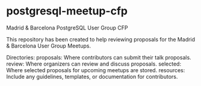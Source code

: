 # postgresql-meetup-cfp
Madrid &amp; Barcelona PostgreSQL User Group CFP

This repository has been created to help reviewing proposals for the Madrid & Barcelona User Group Meetups. 

Directories:
proposals: Where contributors can submit their talk proposals.
review: Where organizers can review and discuss proposals.
selected: Where selected proposals for upcoming meetups are stored.
resources: Include any guidelines, templates, or documentation for contributors.


